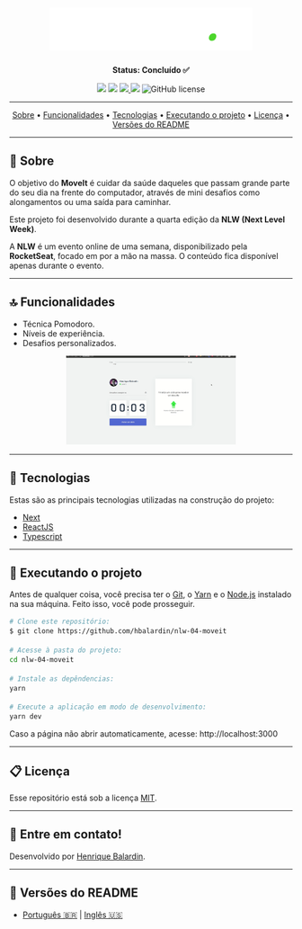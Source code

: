 <!-- banner -->
<h1 align="center">
  <img alt="Logo MoveIt" title="Logo MoveIt" src="./github/logo.png">
</h1
---

<!-- status -->
<p align="center"><b>Status: Concluído ✅</b></p>

<!-- badges -->
<p align="center">
  <img src="https://img.shields.io/github/languages/count/hbalardin/nlw-04-moveit?color=4953B8">
  <img src="https://img.shields.io/github/repo-size/hbalardin/nlw-04-moveit?color=4CD62A"/>
  <a href="https://www.linkedin.com/in/hbalardin/">
    <img src="https://img.shields.io/badge/made%20by-Henrique%20Balardin-4953B8">
  </a>
  <img src="https://img.shields.io/github/last-commit/hbalardin/nlw-04-moveit?color=4CD62A"/>
  <img alt="GitHub license" src="https://img.shields.io/github/license/hbalardin/nlw-04-moveit?color=4953B8">
</p>

---

<!-- index -->
<p align="center">
  <a href="#-sobre">Sobre</a> •
  <a href="#-funcionalidades">Funcionalidades</a> •
  <a href="#-tecnologias">Tecnologias</a> •
  <a href="#-executando-o-projeto">Executando o projeto</a> •
  <a href="#-licença">Licença</a> •
  <a href="#-versões-do-readme">Versões do README</a>
</p>

---

## 📄 Sobre

O objetivo do **MoveIt** é cuidar da saúde daqueles que passam grande parte do seu dia na frente do computador, através de mini desafios como alongamentos ou uma saída para caminhar.

Este projeto foi desenvolvido durante a quarta edição da **NLW (Next Level Week)**. 

A **NLW** é um evento online de uma semana, disponibilizado pela **RocketSeat**, focado em por a mão na massa. O conteúdo fica disponível apenas durante o evento.

---

## 🔝 Funcionalidades

- Técnica Pomodoro.
- Níveis de experiência.
- Desafios personalizados.

<!-- gifs -->
<p align="center">
  <img width="60%" alt="WebDemonstration" title="WebDemonstration" src="./github/webdemonstration.gif">
</p>

---

## 🔨 Tecnologias

Estas são as principais tecnologias utilizadas na construção do projeto:

- [Next](https://nextjs.org/)
- [ReactJS](https://reactjs.org/)
- [Typescript](https://www.typescriptlang.org/)

---

## 🚀 Executando o projeto

Antes de qualquer coisa, você precisa ter  o [Git](https://git-scm.com), o [Yarn](https://yarnpkg.com/) e o [Node.js](https://nodejs.org/en/) instalado na sua máquina. Feito isso, você pode prosseguir.

```bash
# Clone este repositório:
$ git clone https://github.com/hbalardin/nlw-04-moveit

# Acesse à pasta do projeto:
cd nlw-04-moveit

# Instale as depêndencias:
yarn

# Execute a aplicação em modo de desenvolvimento:
yarn dev
```

Caso a página não abrir automaticamente, acesse: http://localhost:3000

---

## 📋 Licença

Esse repositório está sob a licença [MIT](https://github.com/hbalardin/nlw-04-moveit/blob/master/LICENSE.md).

---

## 🚀 Entre em contato!
Desenvolvido por [Henrique Balardin](https://www.linkedin.com/in/hbalardin).

---

## 🚩 Versões do README

- [Português 🇧🇷](https://github.com/hbalardin/nlw-04-moveit/blob/master/README.md) | [Inglês 🇺🇸](https://github.com/hbalardin/nlw-04-moveit/blob/master/README-en.md)
